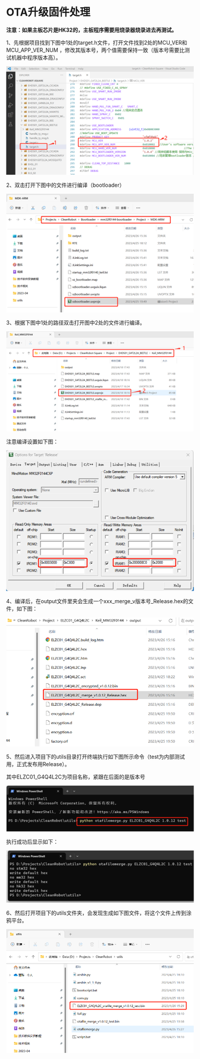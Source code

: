 # OTA升级固件处理

 **注意：如果主板芯片是HK32的，主板程序需要用烧录器烧录进去再测试。**

1、先根据项目找到下图中1处的target.h文件，打开文件找到2处的MCU_VER和 MCU_APP_VER_NUM ，修改其版本号，两个值需要保持一致（版本号需要比测试机器中程序版本高）。

![image](images/ota_upgrade_01.png)

2、双击打开下图中的文件进行编译（bootloader）

![image](images/ota_upgrade_02.png)

3、根据下图中1处的路径双击打开图中2处的文件进行编译。

![image](images/ota_upgrade_03.png)

注意编译设置如下图：

![image](images/ota_upgrade_04.png)

4、编译后，在output文件里夹会生成一个xxx_merge_v版本号_Release.hex的文件，如下图：

![image](images/ota_upgrade_05.png)

5、然后进入项目下的utils目录打开终端执行如下图所示命令（test为内部测试用，正式发布用Release）。

其中ELZC01_G4Q4L2C为项目名称，紧跟在后面的是版本号

![image](images/ota_upgrade_06.png)

执行成功后显示如下：

![image](images/ota_upgrade_07.png)

6、然后打开项目下的utils文件夹，会发现生成如下图文件，将这个文件上传到涂鸦平台。

![image](images/ota_upgrade_08.png)











